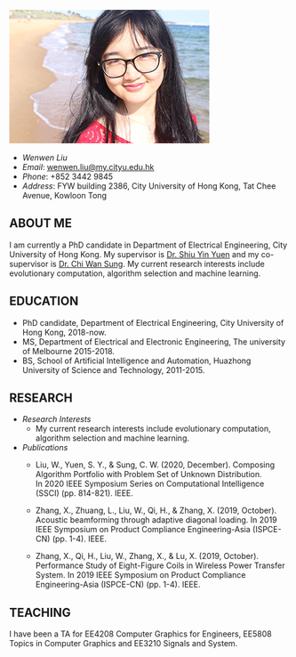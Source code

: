 ![Image of WwL](./wwl.jpeg )
- *Wenwen Liu* 
- *Email*: wenwen.liu@my.cityu.edu.hk
- *Phone*: +852 3442 9845
- *Address*: FYW building 2386, City University of Hong Kong, Tat Chee Avenue, Kowloon Tong

## ABOUT ME

I am currently a PhD candidate in Department of Electrical Engineering, City University of Hong Kong. My supervisor is <a href="http://www.ee.cityu.edu.hk/~syyuen/">Dr. Shiu Yin Yuen</a> and my co-supervisor is <a href="https://www.ee.cityu.edu.hk/~cwsung/">Dr. Chi Wan Sung</a>. My current research interests include evolutionary computation, algorithm selection and machine learning.

## EDUCATION
- PhD candidate, Department of Electrical Engineering, City University of Hong Kong, 2018-now.
- MS, Department of Electrical and Electronic Engineering, The university of Melbourne 2015-2018.
- BS, School of Artificial Intelligence and Automation, Huazhong University of Science and Technology, 2011-2015.

## RESEARCH
- *Research Interests*
  - My current research interests include evolutionary computation, algorithm selection and machine learning.
- *Publications*
  - Liu, W., Yuen, S. Y., & Sung, C. W. (2020, December). Composing Algorithm Portfolio with Problem Set of Unknown Distribution. In 2020 IEEE Symposium Series on Computational Intelligence (SSCI) (pp. 814-821). IEEE.
  
  - Zhang, X., Zhuang, L., Liu, W., Qi, H., & Zhang, X. (2019, October). Acoustic beamforming through adaptive diagonal loading. In 2019 IEEE Symposium on Product Compliance Engineering-Asia (ISPCE-CN) (pp. 1-4). IEEE.
  
  - Zhang, X., Qi, H., Liu, W., Zhang, X., & Lu, X. (2019, October). Performance Study of Eight-Figure Coils in Wireless Power Transfer System. In 2019 IEEE Symposium on Product Compliance Engineering-Asia (ISPCE-CN) (pp. 1-4). IEEE.

## TEACHING

I have been a TA for EE4208 Computer Graphics for Engineers, EE5808 Topics in Computer Graphics and EE3210 Signals and System.
